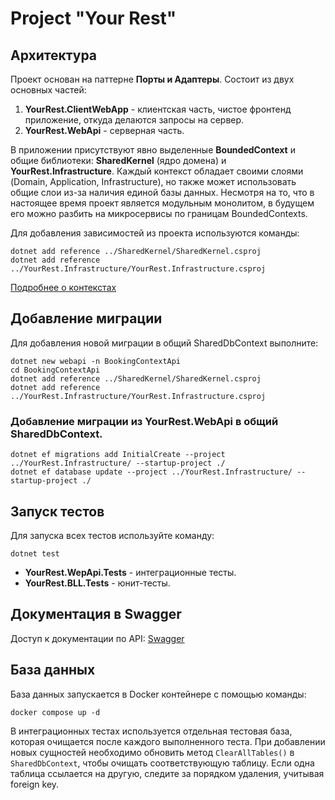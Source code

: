 # Project "Your Rest"

## Архитектура

Проект основан на паттерне **Порты и Адаптеры**.
Состоит из двух основных частей:
1. **YourRest.ClientWebApp** - клиентская часть, чистое фронтенд приложение, откуда делаются запросы на сервер.
2. **YourRest.WebApi** - серверная часть.

В приложении присутствуют явно выделенные **BoundedContext** и общие библиотеки: **SharedKernel** (ядро домена) и **YourRest.Infrastructure**. Каждый контекст обладает своими слоями (Domain, Application, Infrastructure), но также может использовать общие слои из-за наличия единой базы данных. Несмотря на то, что в настоящее время проект является модульным монолитом, в будущем его можно разбить на микросервисы по границам BoundedContexts.

Для добавления зависимостей из проекта используются команды:

```
dotnet add reference ../SharedKernel/SharedKernel.csproj
dotnet add reference ../YourRest.Infrastructure/YourRest.Infrastructure.csproj
```

[Подробнее о контекстах](./_docs/architecture.md)
## Добавление миграции

Для добавления новой миграции в общий SharedDbContext выполните:
```
dotnet new webapi -n BookingContextApi
cd BookingContextApi
dotnet add reference ../SharedKernel/SharedKernel.csproj
dotnet add reference ../YourRest.Infrastructure/YourRest.Infrastructure.csproj
```
### Добавление миграции из YourRest.WebApi в общий SharedDbContext.
```
dotnet ef migrations add InitialCreate --project ../YourRest.Infrastructure/ --startup-project ./
dotnet ef database update --project ../YourRest.Infrastructure/ --startup-project ./

```
## Запуск тестов

Для запуска всех тестов используйте команду:

```
dotnet test

```
- **YourRest.WepApi.Tests** - интеграционные тесты.
- **YourRest.BLL.Tests** - юнит-тесты.

## Документация в Swagger

Доступ к документации по API: [Swagger](http://localhost:5201/swagger/index.html)

## База данных

База данных запускается в Docker контейнере с помощью команды:

```
docker compose up -d
```
В интеграционных тестах используется отдельная тестовая база, которая очищается после каждого выполненного теста. При добавлении новых сущностей необходимо обновить метод `ClearAllTables()` в `SharedDbContext`, чтобы очищать соответствующую таблицу. Если одна таблица ссылается на другую, следите за порядком удаления, учитывая foreign key.


